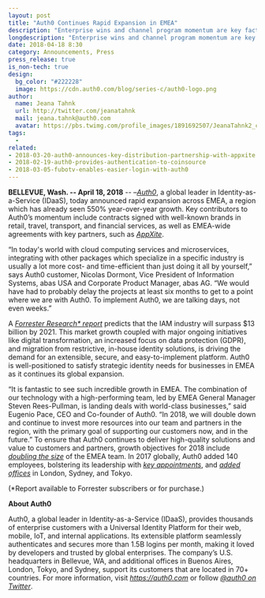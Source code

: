 ```yaml
---
layout: post
title: "Auth0 Continues Rapid Expansion in EMEA"
description: "Enterprise wins and channel program momentum are key factors in regional growth"
longdescription: "Enterprise wins and channel program momentum are key factors in regional growth"
date: 2018-04-18 8:30
category: Announcements, Press
press_release: true
is_non-tech: true
design: 
  bg_color: "#222228"
  image: https://cdn.auth0.com/blog/series-c/auth0-logo.png
author:
  name: Jeana Tahnk
  url: http://twitter.com/jeanatahnk
  mail: jeana.tahnk@auth0.com
  avatar: https://pbs.twimg.com/profile_images/1891692507/JeanaTahnk2_crop_400x400.jpg
tags: 
  - 
related:
- 2018-03-20-auth0-announces-key-distribution-partnership-with-appxite
- 2018-02-19-auth0-provides-authentication-to-coinsource
- 2018-03-05-fubotv-enables-easier-login-with-auth0
---
```



**BELLEVUE, Wash. -- April 18, 2018** --  –[_Auth0_](https://auth0.com/), a global leader in Identity-as-a-Service (IDaaS), today announced rapid expansion across EMEA, a region which has already seen 550% year-over-year growth. Key contributors to Auth0’s momentum include contracts signed with well-known brands in retail, travel, transport, and financial services, as well as EMEA-wide agreements with key partners, such as [_AppXite_](https://globenewswire.com/news-release/2018/03/20/1442485/0/en/Auth0-Announces-Key-Distribution-Partnership-with-AppXite.html).

“In today's world with cloud computing services and microservices, integrating with other packages which specialize in a specific industry is usually a lot more cost- and time-efficient than just doing it all by yourself,” says Auth0 customer, Nicolas Dormont, Vice President of Information Systems, abas USA and Corporate Product Manager, abas AG. “We would have had to probably delay the projects at least six months to get to a point where we are with Auth0. To implement Auth0, we are talking days, not even weeks.” 

A [_Forrester Research* report_](https://www.forrester.com/report/The+IAM+Market+Will+Surpass+13+Billion+By+2021/-/E-RES138932) predicts that the IAM industry will surpass $13 billion by 2021. This market growth coupled with major ongoing initiatives like digital transformation, an increased focus on data protection (GDPR), and migration from restrictive, in-house identity solutions, is driving the demand for an extensible, secure, and easy-to-implement platform. Auth0 is well-positioned to satisfy strategic identity needs for businesses in EMEA as it continues its global expansion. 

“It is fantastic to see such incredible growth in EMEA. The combination of our technology with a high-performing team, led by EMEA General Manager Steven Rees-Pullman, is landing deals with world-class businesses,” said Eugenio Pace, CEO and Co-founder of Auth0. “In 2018, we will double down and continue to invest more resources into our team and partners in the region, with the primary goal of supporting our customers now, and in the future.” 
To ensure that Auth0 continues to deliver high-quality solutions and value to customers and partners, growth objectives for 2018 include [_doubling the size_](https://auth0.com/careers) of the EMEA team. In 2017 globally, Auth0 added 140 employees, bolstering its leadership with [_key appointments_](https://auth0.com/blog/auth0-expands-leadership-team/), and [_added offices_](https://auth0.com/blog/auth0-announces-record-year/) in London, Sydney, and Tokyo.

(*Report available to Forrester subscribers or for purchase.) 

**About Auth0**

Auth0, a global leader in Identity-as-a-Service (IDaaS), provides thousands of enterprise customers with a Universal Identity Platform for their web, mobile, IoT, and internal applications. Its extensible platform seamlessly authenticates and secures more than 1.5B logins per month, making it loved by developers and trusted by global enterprises. The company’s U.S. headquarters in Bellevue, WA, and additional offices in Buenos Aires, London, Tokyo, and Sydney, support its customers that are located in 70+ countries.
For more information, visit [_https://auth0.com_](https://auth0.com/) or follow [_@auth0 on Twitter_](https://twitter.com/auth0).












